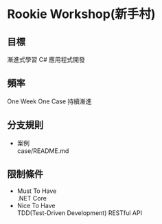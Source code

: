 # Rookie Workshop(新手村)
## 目標  
漸進式學習 C# 應用程式開發
## 頻率
One Week One Case 持續漸進
## 分支規則  
- 案例  
case/README.md
## 限制條件
- Must To Have  
.NET Core
- Nice To Have  
TDD(Test-Driven Development)
RESTful API